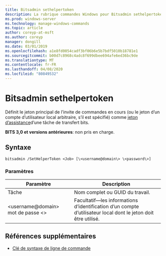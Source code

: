 ```yaml
---
title: Bitsadmin sethelpertoken
description: La rubrique commandes Windows pour Bitsadmin sethelpertoken, qui définit le jeton principal de l’invite de commandes en cours (ou le jeton d’un compte d’utilisateur local arbitraire, s’il est spécifié) comme jeton d’assistance d’une tâche de transfert BITS.
ms.prod: windows-server
ms.technology: manage-windows-commands
ms.topic: article
author: coreyp-at-msft
ms.author: coreyp
manager: dongill
ms.date: 03/01/2019
ms.openlocfilehash: a1e8fd0054cadf3bf06b6e5b7bdf5010b18781e1
ms.sourcegitcommit: b00d7c8968c4adc8f699dbee694afe6ed36bc9de
ms.translationtype: MT
ms.contentlocale: fr-FR
ms.lasthandoff: 04/08/2020
ms.locfileid: "80849532"
---
```

# <a name="bitsadmin-sethelpertoken"></a>Bitsadmin sethelpertoken

Définit le jeton principal de l’invite de commandes en cours (ou le jeton d’un compte d’utilisateur local arbitraire, s’il est spécifié) comme [jeton d’assistance](/windows/desktop/bits/helper-tokens-for-bits-transfer-jobs)d’une tâche de transfert bits.

**BITS 3,0 et versions antérieures**: non pris en charge.

## <a name="syntax"></a>Syntaxe

```
bitsadmin /SetHelperToken <Job> [\<username@domain\> \<password\>]
```

### <a name="parameters"></a>Paramètres

|Paramètre|Description|
|---------|-----------|
|Tâche|Nom complet ou GUID du travail.|
|\<username@domain\> mot de passe \<\>|Facultatif&mdash;les informations d’identification d’un compte d’utilisateur local dont le jeton doit être utilisé.|

## <a name="additional-references"></a>Références supplémentaires

- [Clé de syntaxe de ligne de commande](command-line-syntax-key.md)
